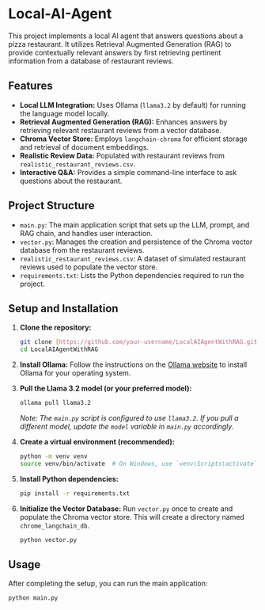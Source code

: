 # Local-AI-Agent

This project implements a local AI agent that answers questions about a pizza restaurant. It utilizes Retrieval Augmented Generation (RAG) to provide contextually relevant answers by first retrieving pertinent information from a database of restaurant reviews.

## Features

* **Local LLM Integration:** Uses Ollama (`llama3.2` by default) for running the language model locally.
* **Retrieval Augmented Generation (RAG):** Enhances answers by retrieving relevant restaurant reviews from a vector database.
* **Chroma Vector Store:** Employs `langchain-chroma` for efficient storage and retrieval of document embeddings.
* **Realistic Review Data:** Populated with restaurant reviews from `realistic_restaurant_reviews.csv`.
* **Interactive Q&A:** Provides a simple command-line interface to ask questions about the restaurant.

## Project Structure

* `main.py`: The main application script that sets up the LLM, prompt, and RAG chain, and handles user interaction.
* `vector.py`: Manages the creation and persistence of the Chroma vector database from the restaurant reviews.
* `realistic_restaurant_reviews.csv`: A dataset of simulated restaurant reviews used to populate the vector store.
* `requirements.txt`: Lists the Python dependencies required to run the project.

## Setup and Installation

1.  **Clone the repository:**
    ```bash
    git clone [https://github.com/your-username/LocalAIAgentWithRAG.git](https://github.com/your-username/LocalAIAgentWithRAG.git)
    cd LocalAIAgentWithRAG
    ```

2.  **Install Ollama:**
    Follow the instructions on the [Ollama website](https://ollama.com/download) to install Ollama for your operating system.

3.  **Pull the Llama 3.2 model (or your preferred model):**
    ```bash
    ollama pull llama3.2
    ```
    *Note: The `main.py` script is configured to use `llama3.2`. If you pull a different model, update the `model` variable in `main.py` accordingly.*

4.  **Create a virtual environment (recommended):**
    ```bash
    python -m venv venv
    source venv/bin/activate  # On Windows, use `venv\Scripts\activate`
    ```

5.  **Install Python dependencies:**
    ```bash
    pip install -r requirements.txt
    ```

6.  **Initialize the Vector Database:**
    Run `vector.py` once to create and populate the Chroma vector store. This will create a directory named `chrome_langchain_db`.
    ```bash
    python vector.py
    ```

## Usage

After completing the setup, you can run the main application:

```bash
python main.py
